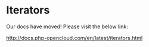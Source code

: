 # Iterators

Our docs have moved! Please visit the below link:

http://docs.php-opencloud.com/en/latest/iterators.html

